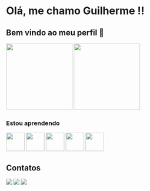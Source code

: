 # Olá, me chamo Guilherme !!
## Bem vindo ao meu perfil 👋
<div>
<img loading="lazy" height="180em" src="https://github-readme-stats.vercel.app/api?username=GuilhermeRoecker&show_icons=true&theme=dracula&include_all_commits=true&count_private=true"/>
<img loading="lazy" height="180em" src="https://github-readme-stats.vercel.app/api/top-langs/?username=GuilhermeRoecker&layout=compact&langs_count=7&theme=dracula"/>
</div>


### Estou aprendendo
<picture>
<img src="https://cdn.jsdelivr.net/gh/devicons/devicon/icons/git/git-original-wordmark.svg" width='50' />
</picture>
<picture>
<img src="https://cdn.jsdelivr.net/gh/devicons/devicon/icons/java/java-original-wordmark.svg" width='50' />
</picture>
<picture>
<img src="https://cdn.jsdelivr.net/gh/devicons/devicon/icons/javascript/javascript-original.svg" width='50' />
</picture>
<picture>
<img src="https://cdn.jsdelivr.net/gh/devicons/devicon/icons/html5/html5-plain-wordmark.svg" width='50' />
</picture>
<picture>
<img src="https://cdn.jsdelivr.net/gh/devicons/devicon/icons/css3/css3-plain-wordmark.svg" width='50' />
</picture>

## Contatos
<div>
<a href="https://instagram.com/guilhermeroecker" target="_blank"><img loading="lazy" src="https://img.shields.io/badge/-Instagram-%23E4405F?style=for-the-badge&logo=instagram&logoColor=white" target="_blank"></a>
<a href = "mailto:guilherme.roecker@outook.com.br"><img loading="lazy" src="https://img.shields.io/badge/Gmail-D14836?style=for-the-badge&logo=gmail&logoColor=white" target="_blank"></a>
<a href="https://www.linkedin.com/in/guilherme-roecker-0414a7286/" target="_blank"><img loading="lazy" src="https://img.shields.io/badge/-LinkedIn-%230077B5?style=for-the-badge&logo=linkedin&logoColor=white" target="_blank"></a>   
</div>
